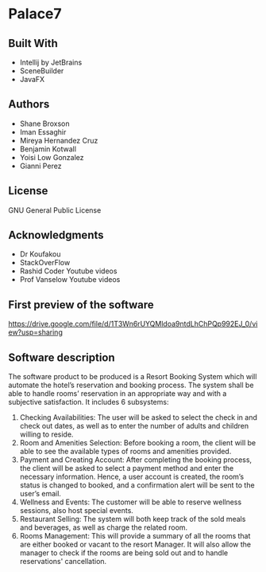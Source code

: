 # Palace7

## Built With
* Intellij by JetBrains
* SceneBuilder
* JavaFX

## Authors
* Shane Broxson
* Iman Essaghir
* Mireya Hernandez Cruz
* Benjamin Kotwall
* Yoisi Low Gonzalez
* Gianni Perez

## License
GNU General Public License

## Acknowledgments
* Dr Koufakou
* StackOverFlow
* Rashid Coder Youtube videos
* Prof Vanselow Youtube videos

## First preview of the software
https://drive.google.com/file/d/1T3Wn6rUYQMldoa9ntdLhChPQp992EJ_0/view?usp=sharing

## Software description
The software product to be produced is a Resort Booking System which will automate the hotel’s reservation and booking process. The system shall be able to handle rooms’ reservation in an appropriate way and with a subjective satisfaction. It includes 6 subsystems:
1.	Checking Availabilities: The user will be asked to select the check in and check out dates, as well as to enter the number of adults and children willing to reside. 
2.	Room and Amenities Selection:  Before booking a room, the client will be able to see the available types of rooms and amenities provided.
3.	Payment and Creating Account: After completing the booking process, the client will be asked to select a payment method and enter the necessary information. Hence, a user account is created, the room’s status is changed to booked, and a confirmation alert will be sent to the user’s email. 
4.	Wellness and Events: The customer will be able to reserve wellness sessions, also host special events. 
5.	Restaurant Selling: The system will both keep track of the sold meals and beverages, as well as charge the related room. 
6.	Rooms Management:  This will provide a summary of all the rooms that are either booked or vacant to the resort Manager. It will also allow the manager to check if the rooms are being sold out and to handle reservations' cancellation. 
